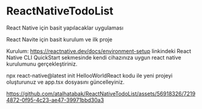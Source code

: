 # ReactNativeTodoList
React Native için basit yapılacaklar uygulaması

React Navite için basit kurulum ve ilk proje

Kurulum: https://reactnative.dev/docs/environment-setup linkindeki React Native CLI QuickStart sekmesinde kendi cihazınıza uygun react native kurulumunu gerçekleştiriniz.

npx react-native@latest init HellooWorldReact kodu ile yeni projeyi oluşturunuz ve app.tsx dosyasını güncelleyiniz.





https://github.com/atalhatabak/ReactNativeTodoList/assets/56918326/72194872-0f95-4c23-ae47-39971bbd30a3

